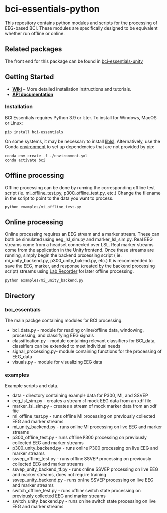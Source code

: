 # bci-essentials-python
This repository contains python modules and scripts for the processing of EEG-based BCI. 
These modules are specifically designed to be equivalent whether run offline or online.


## Related packages
The front end for this package can be found in [bci-essentials-unity](https://www.github.com/kirtonBCIlab/bci-essentials-unity)

## Getting Started
- **[Wiki](https://github.com/kirtonBCIlab/bci-essentials-python/wiki)** – More detailed installation instructions and tutorials.
- **[API documentation](https://kirtonbcilab.github.io/APIdocs-for-bci-essentials-python)**

### Installation
BCI Essentials requires Python 3.9 or later.  To install for Windows, MacOS or Linux:

```
pip install bci-essentials
```

On some systems, it may be necessary to install [liblsl](https://github.com/sccn/liblsl).  Alternatively, use the Conda [environment](https://github.com/kirtonBCIlab/bci-essentials-python/blob/main/environment.yml) to set up dependencies that are not provided by pip:

```
conda env create -f ./environment.yml
conda activate bci
```

## Offline processing
Offline processing can be done by running the corresponding offline test script (ie. mi_offline_test.py, p300_offline_test.py, etc.)
Change the filename in the script to point to the data you want to process.
```
python examples/mi_offline_test.py
```

## Online processing
Online processing requires an EEG stream and a marker stream. These can both be simulated using eeg_lsl_sim.py and marker_lsl_sim.py.
Real EEG streams come from a headset connected over LSL. Real marker streams come from the application in the Unity frontend.
Once these streams are running, simply begin the backend processing script ( ie. mi_unity_backend.py, p300_unity_bakend.py, etc.)
It is recommended to save the EEG, marker, and response (created by the backend processing script) streams using 
[Lab Recorder](https://github.com/labstreaminglayer/App-LabRecorder) for later offline processing.
```
python examples/mi_unity_backend.py
```

## Directory
### bci_essentials
The main packge containing modules for BCI processing.
- bci_data.py         -   module for reading online/offline data, windowing, processing, and classifying EEG signals
- classification.py   -   module containing relevant classifiers for BCI_data, classifiers can be extended to meet individual needs
- signal_processing.py-   module containing functions for the processing of EEG_data
- visuals.py          -   module for visualizing EEG data

### examples
Example scripts and data.
- data                        -   directory containing example data for P300, MI, and SSVEP
- eeg_lsl_sim.py              -   creates a stream of mock EEG data from an xdf file
- marker_lsl_sim.py           -   creates a stream of mock marker data from an xdf file
- mi_offline_test.py          -   runs offline MI processing on previously collected EEG and marker streams
- mi_unity_backend.py         -   runs online MI processing on live EEG and marker streams
- p300_offline_test.py        -   runs offline P300 processing on previously collected EEG and marker streams
- p300_unity_backend.py       -   runs online P300 processing on live EEG and marker streams
- ssvep_offline_test.py       -   runs offline SSVEP processing on previously collected EEG and marker streams
- ssvep_unity_backend_tf.py   -   runs online SSVEP processing on live EEG and marker streams, does not require training
- ssvep_unity_backend.py      -   runs online SSVEP processing on live EEG and marker streams
- switch_offline_test.py      -   runs offline switch state processing on previously collected EEG and marker streams
- switch_unity_backend.py     -   runs online switch state processing on live EEG and marker streams


